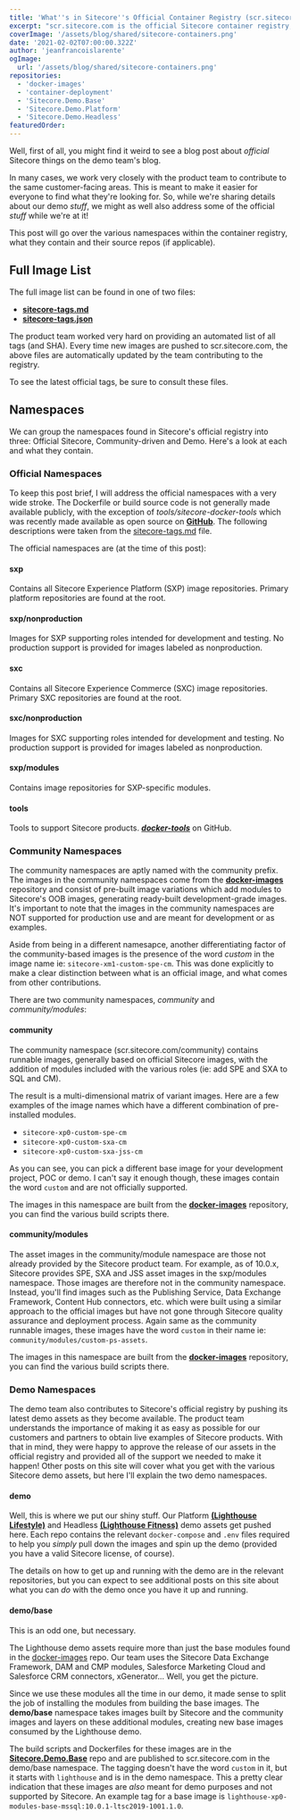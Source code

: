 ```yaml
---
title: 'What''s in Sitecore''s Official Container Registry (scr.sitecore.com)?'
excerpt: "scr.sitecore.com is the official Sitecore container registry, great. Where are all of these images coming from?"
coverImage: '/assets/blog/shared/sitecore-containers.png'
date: '2021-02-02T07:00:00.322Z'
author: 'jeanfrancoislarente'
ogImage:
  url: '/assets/blog/shared/sitecore-containers.png'
repositories:
  - 'docker-images'
  - 'container-deployment'
  - 'Sitecore.Demo.Base'
  - 'Sitecore.Demo.Platform'
  - 'Sitecore.Demo.Headless'
featuredOrder:
---
```


Well, first of all, you might find it weird to see a blog post about *official* Sitecore things on the demo team's blog.

In many cases, we work very closely with the product team to contribute to the same customer-facing areas. This is meant to make it easier for everyone to find what they're looking for. So, while we're sharing details about our demo *stuff*, we might as well also address some of the official *stuff* while we're at it!

This post will go over the various namespaces within the container registry, what they contain and their source repos (if applicable).

## Full Image List

The full image list can be found in one of two files:

- **[sitecore-tags.md](https://github.com/Sitecore/docker-images/blob/master/tags/sitecore-tags.md)**
- **[sitecore-tags.json](https://github.com/Sitecore/docker-images/blob/master/tags/sitecore-tags.json)**

The product team worked very hard on providing an automated list of all tags (and SHA). Every time new images are pushed to scr.sitecore.com, the  above files are automatically updated by the team contributing to the registry.

To see the latest official tags, be sure to consult these files.

## Namespaces

We can group the namespaces found in Sitecore's official registry into three: Official Sitecore, Community-driven and Demo. Here's a look at each and what they contain.

### **Official Namespaces**

To keep this post brief, I will address the official namespaces with a very wide stroke. The Dockerfile or build source code is not generally made available publicly, with the exception of *tools/sitecore-docker-tools* which was recently made available as open source on **[GitHub](https://github.com/sitecore/docker-tools)**. The following descriptions were taken from the [sitecore-tags.md](https://github.com/Sitecore/docker-images/blob/master/tags/sitecore-tags.md) file.

The official namespaces are (at the time of this post):

#### sxp

Contains all Sitecore Experience Platform (SXP) image repositories. Primary platform repositories are found at the root.

#### sxp/nonproduction

Images for SXP supporting roles intended for development and testing. No production support is provided for images labeled as nonproduction.

#### sxc

Contains all Sitecore Experience Commerce (SXC) image repositories. Primary SXC repositories are found at the root.

#### sxc/nonproduction

Images for SXC supporting roles intended for development and testing. No production support is provided for images labeled as nonproduction.

#### sxp/modules

Contains image repositories for SXP-specific modules.

#### tools

Tools to support Sitecore products. ***[docker-tools](https://github.com/sitecore/docker-tools)*** on GitHub.

### **Community Namespaces**

The community namespaces are aptly named with the community prefix. The images in the community namespaces come from the **[docker-images](/repositories/docker-images)** repository and consist of pre-built image variations which add modules to Sitecore's OOB images, generating ready-built development-grade images. It's important to note that the images in the community namespaces are NOT supported for production use and are meant for development or as examples.

Aside from being in a different namesapce, another differentiating factor of the community-based images is the presence of the word *custom* in the image name ie: `sitecore-xm1-custom-spe-cm`. This was done explicitly to make a clear distinction between what is an official image, and what comes from other contributions.

There are two community namespaces, *community* and *community/modules*:

#### community

The community namespace (scr.sitecore.com/community) contains runnable images, generally based on official Sitecore images, with the addition of  modules included with the various roles (ie: add SPE and SXA to SQL and CM).

The result is a multi-dimensional matrix of variant images. Here are a few examples of the image names which have a different combination of pre-installed modules.

- `sitecore-xp0-custom-spe-cm`
- `sitecore-xp0-custom-sxa-cm`
- `sitecore-xp0-custom-sxa-jss-cm`

As you can see, you can pick a different base image for your development project, POC or demo. I can't say it enough though, these images contain the word `custom` and are not officially supported.

The images in this namespace are built from the **[docker-images](/repositories/docker-images)** repository, you can find the various build scripts there.

#### community/modules

The asset images in the community/module namespace are those not already provided by the Sitecore product team. For example, as of 10.0.x, Sitecore provides SPE, SXA and JSS asset images in the sxp/modules namespace. Those images are therefore not in the community namespace. Instead, you'll find images such as the Publishing Service, Data Exchange Framework, Content Hub connectors, etc. which were built using a similar approach to the official images but have not gone through Sitecore quality assurance and deployment process. Again same as the community runnable images, these images have the word `custom` in their name ie: `community/modules/custom-ps-assets`.

The images in this namespace are built from the **[docker-images](/repositories/docker-images)** repository, you can find the various build scripts there.

### **Demo Namespaces**

The demo team also contributes to Sitecore's official registry by pushing its latest demo assets as they become available. The product team understands the importance of making it as easy as possible for our customers and partners to obtain live examples of Sitecore products. With that in mind, they were happy to approve the release of our assets in the official registry and provided all of the support we needed to make it happen!
Other posts on this site will cover what you get with the various Sitecore demo assets, but here I'll explain the two demo namespaces.

#### demo

Well, this is where we put our shiny stuff. Our Platform **[(Lighthouse Lifestyle)](/repositories/Sitecore.Demo.Platform)** and Headless **[(Lighthouse Fitness)](/repositories/Sitecore.Demo.Headless)** demo assets get pushed here. Each repo contains the relevant `docker-compose` and `.env` files required to help you *simply* pull down the images and spin up the demo (provided you have a valid Sitecore license, of course).

The details on how to get up and running with the demo are in the relevant repositories, but you can expect to see additional posts on this site about what you can *do* with the demo once you have it up and running.

#### demo/base

This is an odd one, but necessary.

The Lighthouse demo assets require more than just the base modules found in the [docker-images](/repositories/docker-images) repo. Our team uses the Sitecore Data Exchange Framework, DAM and CMP modules, Salesforce Marketing Cloud and Salesforce CRM connectors, xGenerator... Well, you get the picture.

Since we use these modules all the time in our demo, it made sense to split the job of installing the modules from building the base images. The **demo/base** namespace takes images built by Sitecore and the community images and layers on these additional modules, creating new base images consumed by the Lighthouse demo.

The build scripts and Dockerfiles for these images are in the **[Sitecore.Demo.Base](/repositories/Sitecore.Demo.Base)** repo and are published to scr.sitecore.com in the demo/base namespace. The tagging doesn't have the word `custom` in it, but it starts with `lighthouse` and is in the demo namespace. This a pretty clear indication that these images are *also* meant for demo purposes and not supported by Sitecore. An example tag for a base image is `lighthouse-xp0-modules-base-mssql:10.0.1-ltsc2019-1001.1.0`.
